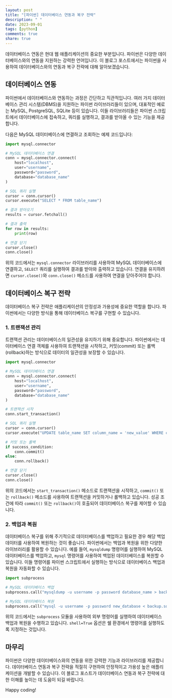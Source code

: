```yaml
---
layout: post
title: "[파이썬] 데이터베이스 연동과 복구 전략"
description: " "
date: 2023-09-01
tags: [python]
comments: true
share: true
---
```


데이터베이스 연동은 현대 웹 애플리케이션의 중요한 부분입니다. 파이썬은 다양한 데이터베이스와의 연동을 지원하는 강력한 언어입니다. 이 블로그 포스트에서는 파이썬을 사용하여 데이터베이스와의 연동과 복구 전략에 대해 알아보겠습니다.

## 데이터베이스 연동

파이썬에서 데이터베이스와 연동하는 과정은 간단하고 직관적입니다. 여러 가지 데이터베이스 관리 시스템(DBMS)을 지원하는 파이썬 라이브러리들이 있으며, 대표적인 예로는 MySQL, PostgreSQL, SQLite 등이 있습니다. 이들 라이브러리들은 파이썬 스크립트에서 데이터베이스에 접속하고, 쿼리를 실행하고, 결과를 받아올 수 있는 기능을 제공합니다.

다음은 MySQL 데이터베이스에 연결하고 조회하는 예제 코드입니다:

```python
import mysql.connector

# MySQL 데이터베이스 연결
conn = mysql.connector.connect(
    host="localhost",
    user="username",
    password="password",
    database="database_name"
)

# SQL 쿼리 실행
cursor = conn.cursor()
cursor.execute("SELECT * FROM table_name")

# 결과 받아오기
results = cursor.fetchall()

# 결과 출력
for row in results:
    print(row)

# 연결 닫기
cursor.close()
conn.close()
```

위의 코드에서는 `mysql.connector` 라이브러리를 사용하여 MySQL 데이터베이스에 연결하고, `SELECT` 쿼리를 실행하여 결과를 받아와 출력하고 있습니다. 연결을 유지하려면 `cursor.close()`와 `conn.close()` 메소드를 사용하여 연결을 닫아주어야 합니다.

## 데이터베이스 복구 전략

데이터베이스 복구 전략은 애플리케이션의 안정성과 가용성에 중요한 역할을 합니다. 파이썬에서는 다양한 방식을 통해 데이터베이스 복구를 구현할 수 있습니다.

### 1. 트랜잭션 관리

트랜잭션 관리는 데이터베이스의 일관성을 유지하기 위해 중요합니다. 파이썬에서는 데이터베이스 연결 객체를 사용하여 트랜잭션을 시작하고, 커밋(commit) 또는 롤백(rollback)하는 방식으로 데이터의 일관성을 보장할 수 있습니다.

```python
import mysql.connector

# MySQL 데이터베이스 연결
conn = mysql.connector.connect(
    host="localhost",
    user="username",
    password="password",
    database="database_name"
)

# 트랜잭션 시작
conn.start_transaction()

# SQL 쿼리 실행
cursor = conn.cursor()
cursor.execute("UPDATE table_name SET column_name = 'new_value' WHERE condition")

# 커밋 또는 롤백
if success_condition:
    conn.commit()
else:
    conn.rollback()

# 연결 닫기
cursor.close()
conn.close()
```

위의 코드에서는 `start_transaction()` 메소드로 트랜잭션을 시작하고, `commit()` 또는 `rollback()` 메소드를 사용하여 트랜잭션을 커밋하거나 롤백하고 있습니다. 성공 조건에 따라 `commit()` 또는 `rollback()`이 호출되어 데이터베이스 복구를 제어할 수 있습니다.

### 2. 백업과 복원

데이터베이스 복구를 위해 주기적으로 데이터베이스를 백업하고 필요한 경우 해당 백업 데이터를 사용하여 복원하는 것이 좋습니다. 파이썬에서는 백업과 복원을 위한 다양한 라이브러리를 활용할 수 있습니다. 예를 들어, `mysqldump` 명령어를 실행하여 MySQL 데이터베이스를 백업하고, `mysql` 명령어를 사용하여 백업된 데이터베이스를 복원할 수 있습니다. 이들 명령어를 파이썬 스크립트에서 실행하는 방식으로 데이터베이스 백업과 복원을 자동화할 수 있습니다.

```python
import subprocess

# MySQL 데이터베이스 백업
subprocess.call("mysqldump -u username -p password database_name > backup.sql", shell=True)

# MySQL 데이터베이스 복원
subprocess.call("mysql -u username -p password new_database < backup.sql", shell=True)
```

위의 코드에서는 `subprocess` 모듈을 사용하여 외부 명령어를 실행하여 데이터베이스 백업과 복원을 수행하고 있습니다. `shell=True` 옵션은 쉘 환경에서 명령어를 실행하도록 지정하는 것입니다.

## 마무리

파이썬은 다양한 데이터베이스와의 연동을 위한 강력한 기능과 라이브러리를 제공합니다. 데이터베이스 연동과 복구 전략을 적절히 구현하여 안정적이고 가용성 높은 애플리케이션을 개발할 수 있습니다. 이 블로그 포스트가 데이터베이스 연동과 복구 전략에 대한 이해를 높이는 데 도움이 되길 바랍니다.

Happy coding!